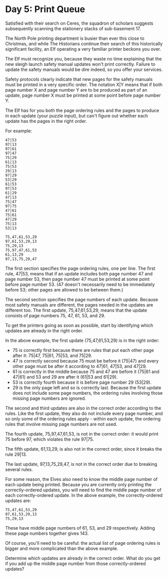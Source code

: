 # Day 5: Print Queue

Satisfied with their search on Ceres, the squadron of scholars
suggests subsequently scanning the stationery stacks of sub-basement
17.

The North Pole printing department is busier than ever this close to
Christmas, and while The Historians continue their search of this
historically significant facility, an Elf operating a very familiar
printer beckons you over.

The Elf must recognize you, because they waste no time explaining that
the new sleigh launch safety manual updates won't print correctly.
Failure to update the safety manuals would be dire indeed, so you
offer your services.

Safety protocols clearly indicate that new pages for the safety
manuals must be printed in a very specific order. The notation X|Y
means that if both page number X and page number Y are to be produced
as part of an update, page number X must be printed at some point
before page number Y.

The Elf has for you both the page ordering rules and the pages to
produce in each update (your puzzle input), but can't figure out
whether each update has the pages in the right order.

For example:

```
47|53
97|13
97|61
97|47
75|29
61|13
75|53
29|13
97|29
53|29
61|53
97|53
61|29
47|13
75|47
97|75
47|61
75|61
47|29
75|13
53|13

75,47,61,53,29
97,61,53,29,13
75,29,13
75,97,47,61,53
61,13,29
97,13,75,29,47
```

The first section specifies the page ordering rules, one per line. The
first rule, 47|53, means that if an update includes both page number
47 and page number 53, then page number 47 must be printed at some
point before page number 53. (47 doesn't necessarily need to be
immediately before 53; other pages are allowed to be between them.)

The second section specifies the page numbers of each update. Because
most safety manuals are different, the pages needed in the updates are
different too. The first update, 75,47,61,53,29, means that the update
consists of page numbers 75, 47, 61, 53, and 29.

To get the printers going as soon as possible, start by identifying
which updates are already in the right order.

In the above example, the first update (75,47,61,53,29) is in the right order:

- 75 is correctly first because there are rules that put each other
  page after it: 75|47, 75|61, 75|53, and 75|29.
- 47 is correctly second because 75 must be before it (75|47) and
  every other page must be after it according to 47|61, 47|53, and
  47|29.
- 61 is correctly in the middle because 75 and 47 are before it (75|61
  and 47|61) and 53 and 29 are after it (61|53 and 61|29).
- 53 is correctly fourth because it is before page number 29 (53|29).
- 29 is the only page left and so is correctly last. Because the first
  update does not include some page numbers, the ordering rules
  involving those missing page numbers are ignored.

The second and third updates are also in the correct order according
to the rules. Like the first update, they also do not include every
page number, and so only some of the ordering rules apply - within
each update, the ordering rules that involve missing page numbers are
not used.

The fourth update, 75,97,47,61,53, is not in the correct order: it
would print 75 before 97, which violates the rule 97|75.

The fifth update, 61,13,29, is also not in the correct order, since it
breaks the rule 29|13.

The last update, 97,13,75,29,47, is not in the correct order due to
breaking several rules.

For some reason, the Elves also need to know the middle page number of
each update being printed. Because you are currently only printing the
correctly-ordered updates, you will need to find the middle page
number of each correctly-ordered update. In the above example, the
correctly-ordered updates are:

```
75,47,61,53,29
97,61,53,29,13
75,29,13
```

These have middle page numbers of 61, 53, and 29 respectively. Adding
these page numbers together gives 143.

Of course, you'll need to be careful: the actual list of page ordering
rules is bigger and more complicated than the above example.

Determine which updates are already in the correct order. What do you
get if you add up the middle page number from those correctly-ordered
updates?

